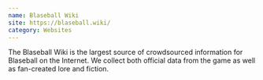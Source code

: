 ```yaml
---
name: Blaseball Wiki
site: https://blaseball.wiki/
category: Websites
---
```

The Blaseball Wiki is the largest source of crowdsourced information for Blaseball on the Internet. We collect both official data from the game as well as fan-created lore and fiction.